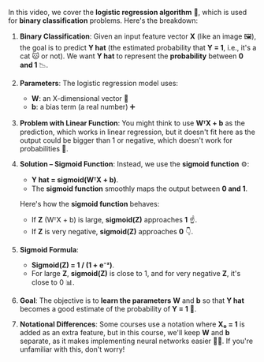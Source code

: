 In this video, we cover the **logistic regression algorithm** 🤖, which is used for **binary classification** problems. Here's the breakdown:

1. **Binary Classification**: Given an input feature vector **X** (like an image 🖼️), the goal is to predict **Y hat** (the estimated probability that **Y = 1**, i.e., it's a cat 🐱 or not). We want **Y hat** to represent the **probability** between **0 and 1** 📉.

2. **Parameters**: The logistic regression model uses:
   - **W**: an X-dimensional vector 📐
   - **b**: a bias term (a real number) ➕

3. **Problem with Linear Function**: You might think to use **WᵀX + b** as the prediction, which works in linear regression, but it doesn't fit here as the output could be bigger than 1 or negative, which doesn't work for probabilities 🚫.

4. **Solution – Sigmoid Function**: Instead, we use the **sigmoid function** ⚙️:
   - **Y hat = sigmoid(WᵀX + b)**.
   - The **sigmoid function** smoothly maps the output between **0 and 1**.

   Here's how the **sigmoid function** behaves:
   - If **Z** (WᵀX + b) is large, **sigmoid(Z)** approaches **1** ☝️.
   - If **Z** is very negative, **sigmoid(Z)** approaches **0** 👇.

5. **Sigmoid Formula**: 
   - **Sigmoid(Z) = 1 / (1 + e⁻ᶻ)**.
   - For large **Z**, **sigmoid(Z)** is close to 1, and for very negative **Z**, it's close to 0 📊.

6. **Goal**: The objective is to **learn the parameters** **W** and **b** so that **Y hat** becomes a good estimate of the probability of **Y = 1** 🎯.

7. **Notational Differences**: Some courses use a notation where **X₀ = 1** is added as an extra feature, but in this course, we'll keep **W** and **b** separate, as it makes implementing neural networks easier 🧑‍💻. If you're unfamiliar with this, don't worry!
